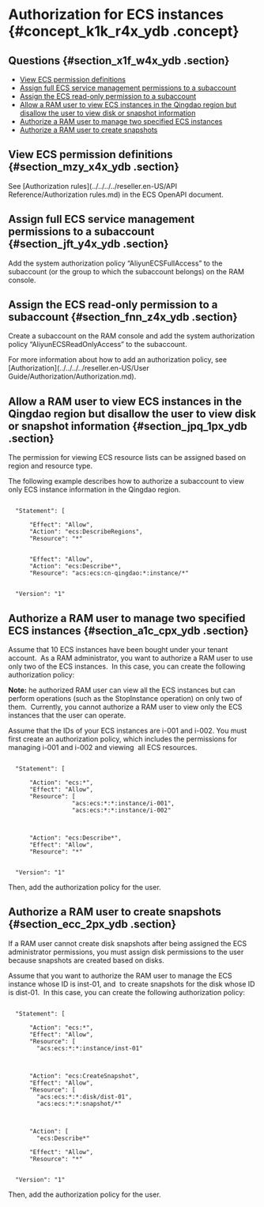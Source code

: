 # Authorization for ECS instances {#concept_k1k_r4x_ydb .concept}

## Questions {#section_x1f_w4x_ydb .section}

-   [View ECS permission definitions](#section_mzy_x4x_ydb)
-   [Assign full ECS service management permissions to a subaccount](#section_jft_y4x_ydb)
-   [Assign the ECS read-only permission to a subaccount](#section_fnn_z4x_ydb)
-   [Allow a RAM user to view ECS instances in the Qingdao region but disallow the user to view disk or snapshot information](#section_jpq_1px_ydb)
-   [Authorize a RAM user to manage two specified ECS instances](#section_a1c_cpx_ydb)
-   [Authorize a RAM user to create snapshots](#section_ecc_2px_ydb)

## View ECS permission definitions {#section_mzy_x4x_ydb .section}

See [Authorization rules](../../../../reseller.en-US/API Reference/Authorization rules.md) in the ECS OpenAPI document.

## Assign full ECS service management permissions to a subaccount {#section_jft_y4x_ydb .section}

Add the system authorization policy “AliyunECSFullAccess” to the subaccount \(or the group to which the subaccount belongs\) on the RAM console. 

## Assign the ECS read-only permission to a subaccount {#section_fnn_z4x_ydb .section}

Create a subaccount on the RAM console and add the system authorization policy “AliyunECSReadOnlyAccess” to the subaccount. 

For more information about how to add an authorization policy, see [Authorization](../../../../reseller.en-US/User Guide/Authorization/Authorization.md). 

## Allow a RAM user to view ECS instances in the Qingdao region but disallow the user to view disk or snapshot information {#section_jpq_1px_ydb .section}

The permission for viewing ECS resource lists can be assigned based on region and resource type. 

The following example describes how to authorize a subaccount to view only ECS instance information in the Qingdao region.

```

  "Statement": [
    
      "Effect": "Allow",
      "Action": "ecs:DescribeRegions",
      "Resource": "*"
    
    
      "Effect": "Allow",
      "Action": "ecs:Describe*",
      "Resource": "acs:ecs:cn-qingdao:*:instance/*"
    
  
  "Version": "1"

```

## Authorize a RAM user to manage two specified ECS instances {#section_a1c_cpx_ydb .section}

Assume that 10 ECS instances have been bought under your tenant account.  As a RAM administrator, you want to authorize a RAM user to use only two of the ECS instances.  In this case, you can create the following authorization policy:

**Note:** he authorized RAM user can view all the ECS instances but can perform operations \(such as the StopInstance operation\) on only two of them.  Currently, you cannot authorize a RAM user to view only the ECS  instances that the user can operate. 

Assume that the IDs of your ECS instances are i-001 and i-002. You must first create an authorization policy, which includes the permissions for managing i-001 and i-002 and viewing  all ECS resources. 

```

  "Statement": [
    
      "Action": "ecs:*",
      "Effect": "Allow",
      "Resource": [
                  "acs:ecs:*:*:instance/i-001",
                  "acs:ecs:*:*:instance/i-002"
                  
    
    
      "Action": "ecs:Describe*",
      "Effect": "Allow",
      "Resource": "*"
    
  
  "Version": "1"

```

Then, add the authorization policy for the user.

## Authorize a RAM user to create snapshots {#section_ecc_2px_ydb .section}

If a RAM user cannot create disk snapshots after being assigned the ECS administrator permissions, you must assign disk permissions to the user because snapshots are created based on disks. 

Assume that you want to authorize the RAM user to manage the ECS instance whose ID is inst-01, and  to create snapshots for the disk whose ID is dist-01.  In this case, you can create the following authorization policy:

```

  "Statement": [
    
      "Action": "ecs:*",
      "Effect": "Allow",
      "Resource": [
        "acs:ecs:*:*:instance/inst-01"
      
    
    
      "Action": "ecs:CreateSnapshot",
      "Effect": "Allow",
      "Resource": [
        "acs:ecs:*:*:disk/dist-01",
        "acs:ecs:*:*:snapshot/*"
      
    
    
      "Action": [
        "ecs:Describe*"
      
      "Effect": "Allow",
      "Resource": "*"
    
  
  "Version": "1"

```

Then, add the authorization policy for the user.

